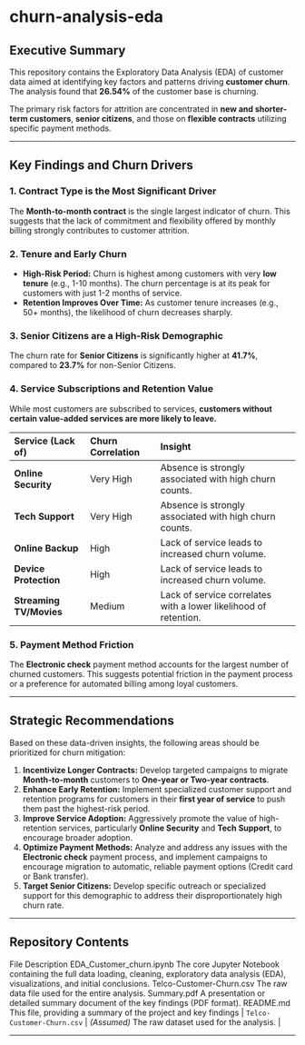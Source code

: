 #  churn-analysis-eda

## Executive Summary

This repository contains the Exploratory Data Analysis (EDA) of customer data aimed at identifying key factors and patterns driving **customer churn**. The analysis found that **26.54%** of the customer base is churning.

The primary risk factors for attrition are concentrated in **new and shorter-term customers**, **senior citizens**, and those on **flexible contracts** utilizing specific payment methods.

---

## Key Findings and Churn Drivers

### 1. Contract Type is the Most Significant Driver

The **Month-to-month contract** is the single largest indicator of churn. This suggests that the lack of commitment and flexibility offered by monthly billing strongly contributes to customer attrition.

### 2. Tenure and Early Churn

* **High-Risk Period:** Churn is highest among customers with very **low tenure** (e.g., 1-10 months). The churn percentage is at its peak for customers with just 1-2 months of service.
* **Retention Improves Over Time:** As customer tenure increases (e.g., 50+ months), the likelihood of churn decreases sharply.

### 3. Senior Citizens are a High-Risk Demographic

The churn rate for **Senior Citizens** is significantly higher at **41.7%**, compared to **23.7%** for non-Senior Citizens.

### 4. Service Subscriptions and Retention Value

While most customers are subscribed to services, **customers without certain value-added services are more likely to leave.**

| Service (Lack of) | Churn Correlation | Insight |
| :--- | :--- | :--- |
| **Online Security** | Very High | Absence is strongly associated with high churn counts. |
| **Tech Support** | Very High | Absence is strongly associated with high churn counts. |
| **Online Backup** | High | Lack of service leads to increased churn volume. |
| **Device Protection** | High | Lack of service leads to increased churn volume. |
| **Streaming TV/Movies** | Medium | Lack of service correlates with a lower likelihood of retention. |

### 5. Payment Method Friction

The **Electronic check** payment method accounts for the largest number of churned customers. This suggests potential friction in the payment process or a preference for automated billing among loyal customers.

---

## Strategic Recommendations

Based on these data-driven insights, the following areas should be prioritized for churn mitigation:

1.  **Incentivize Longer Contracts:** Develop targeted campaigns to migrate **Month-to-month** customers to **One-year or Two-year contracts**.
2.  **Enhance Early Retention:** Implement specialized customer support and retention programs for customers in their **first year of service** to push them past the highest-risk period.
3.  **Improve Service Adoption:** Aggressively promote the value of high-retention services, particularly **Online Security** and **Tech Support**, to encourage broader adoption.
4.  **Optimize Payment Methods:** Analyze and address any issues with the **Electronic check** payment process, and implement campaigns to encourage migration to automatic, reliable payment options (Credit card or Bank transfer).
5.  **Target Senior Citizens:** Develop specific outreach or specialized support for this demographic to address their disproportionately high churn rate.

---

## Repository Contents

File	Description
EDA_Customer_churn.ipynb	The core Jupyter Notebook containing the full data loading, cleaning, exploratory data analysis (EDA), visualizations, and initial conclusions.
Telco-Customer-Churn.csv	The raw data file used for the entire analysis.
Summary.pdf	A presentation or detailed summary document of the key findings (PDF format).
README.md	This file, providing a summary of the project and key findings
| `Telco-Customer-Churn.csv` | *(Assumed)* The raw dataset used for the analysis. |

---
